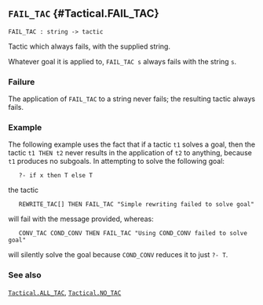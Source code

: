 ## `FAIL_TAC` {#Tactical.FAIL_TAC}


```
FAIL_TAC : string -> tactic
```



Tactic which always fails, with the supplied string.


Whatever goal it is applied to, `FAIL_TAC s` always fails
with the string `s`.

### Failure

The application of `FAIL_TAC` to a string never fails; the resulting
tactic always fails.

### Example

The following example uses the fact that if a tactic `t1` solves
a goal, then the tactic `t1 THEN t2` never results in the application
of `t2` to anything, because `t1` produces no subgoals. In attempting
to solve the following goal:
    
       ?- if x then T else T
    
the tactic
    
       REWRITE_TAC[] THEN FAIL_TAC "Simple rewriting failed to solve goal"
    
will fail with the message provided, whereas:
    
       CONV_TAC COND_CONV THEN FAIL_TAC "Using COND_CONV failed to solve goal"
    
will silently solve the goal because `COND_CONV` reduces it to
just `?- T`.

### See also

[`Tactical.ALL_TAC`](#Tactical.ALL_TAC), [`Tactical.NO_TAC`](#Tactical.NO_TAC)

